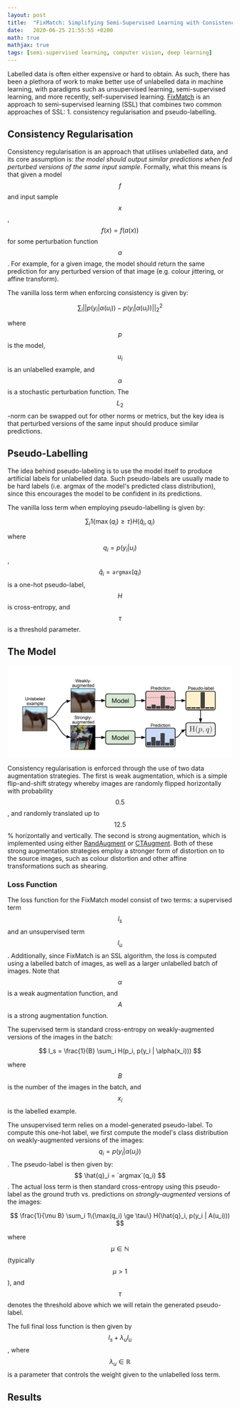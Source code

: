 ```yaml
---
layout: post
title:  "FixMatch: Simplifying Semi-Supervised Learning with Consistency and Confidence"
date:   2020-06-25 21:55:55 +0200
math: true
mathjax: true
tags: [semi-supervised learning, computer vision, deep learning]
---
```


Labelled data is often either expensive or hard to obtain. As such, there has been a plethora of work to make better use of unlabelled data in machine learning, with paradigms such as unsupervised learning, semi-supervised learning, and more recently, self-supervised learning. [FixMatch](https://arxiv.org/pdf/2001.07685.pdf) is an approach to semi-supervised learning (SSL) that combines two common approaches of SSL: 1. consistency regularisation and pseudo-labelling.

## Consistency Regularisation

Consistency regularisation is an approach that utilises unlabelled data, and its core assumption is: *the model should output similar predictions when fed perturbed versions of the same input sample*. Formally, what this means is that given a model $$ f $$ and input sample $$ x $$, $$ f(x) = f(a(x)) $$ for some perturbation function $$ a $$. For example, for a given image, the model should return the same prediction for any perturbed version of that image (e.g. colour jittering, or affine transform).

The vanilla loss term when enforcing consistency is given by:

$$ \sum_i ||p(y_i | \alpha(u_i)) - p(y_i | \alpha(u_i))||_2^2 $$

where $$ p $$ is the model, $$ u_i $$ is an unlabelled example, and $$ \alpha $$ is a stochastic perturbation function. The $$ L_2 $$-norm can be swapped out for other norms or metrics, but the key idea is that perturbed versions of the same input should produce similar predictions.

## Pseudo-Labelling

The idea behind pseudo-labeling is to use the model itself to produce artificial labels for unlabelled data. Such pseudo-labels are usually made to be hard labels (i.e. argmax of the model's predicted class distribution), since this encourages the model to be confident in its predictions.

The vanilla loss term when employing pseudo-labelling is given by:

$$ \sum_i 1\{\max(q_i) \ge \tau\} H(\hat{q}_i, q_i) $$

where $$ q_i = p(y_i | u_i) $$, $$ \hat{q}_i = \texttt{argmax}(q_i) $$ is a one-hot pseudo-label, $$ H $$ is cross-entropy, and $$ \tau $$ is a threshold parameter.

## The Model

![fixmatch1](/assets/fixmatch1.png)

Consistency regularisation is enforced through the use of two data augmentation strategies. The first is weak augmentation, which is a simple flip-and-shift strategy whereby images are randomly flipped horizontally with probability $$ 0.5 $$, and randomly translated up to $$ 12.5 $$% horizontally and vertically. The second is strong augmentation, which is implemented using either [RandAugment](https://arxiv.org/abs/1909.13719) or [CTAugment](https://arxiv.org/pdf/1911.09785.pdf). Both of these strong augmentation strategies employ a stronger form of distortion on to the source images, such as colour distortion and other affine transformations such as shearing.

### Loss Function

The loss function for the FixMatch model consist of two terms: a supervised term $$ l_s $$ and an unsupervised term $$ l_u $$. Additionally, since FixMatch is an SSL algorithm, the loss is computed using a labelled batch of images, as well as a larger unlabelled batch of images. Note that $$ \alpha $$ is a weak augmentation function, and $$ A $$ is a strong augmentation function.

The supervised term is standard cross-entropy on weakly-augmented versions of the images in the batch:

$$ l_s = \frac{1}{B} \sum_i H(p_i, p(y_i | \alpha(x_i))) $$

where $$ B $$ is the number of the images in the batch, and $$ x_i $$ is the labelled example.

The unsupervised term relies on a model-generated pseudo-label. To compute this one-hot label, we first compute the model's class distribution on weakly-augmented versions of the images: $$ q_i = p(y_i | \alpha(u_i)) $$. The pseudo-label is then given by: $$ \hat{q}_i = `argmax`(q_i) $$. The actual loss term is then standard cross-entropy using this pseudo-label as the ground truth vs. predictions on *strongly-augmented* versions of the images:

$$ \frac{1}{\mu B} \sum_i 1\{\max(q_i) \ge \tau\} H(\hat{q}_i, p(y_i | A(u_i))) $$

where $$ \mu \in \mathbb{N} $$ (typically $$ \mu > 1 $$), and $$ \tau $$ denotes the threshold above which we will retain the generated pseudo-label.

The full final loss function is then given by $$ l_s + \lambda_u l_u $$, where $$ \lambda_u \in \mathbb{R} $$ is a parameter that controls the weight given to the unlabelled loss term.

## Results

